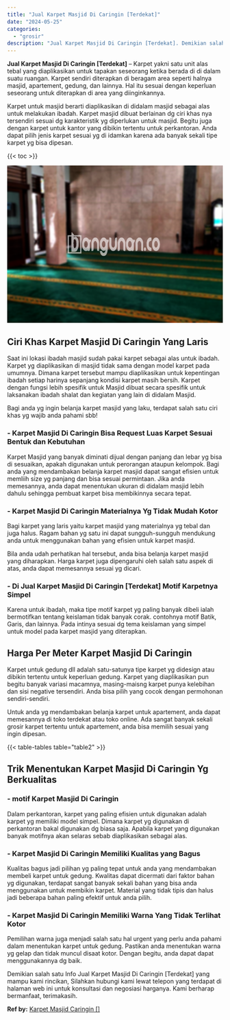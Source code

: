 ```yaml
---
title: "Jual Karpet Masjid Di Caringin [Terdekat]"
date: "2024-05-25"
categories: 
  - "grosir"
description: "Jual Karpet Masjid Di Caringin [Terdekat]. Demikian salah satu Info Jual Karpet Masjid Di Caringin [Terdekat] yang mampu kami rincikan, Silahkan hubungi ka..."
---
```


**Jual Karpet Masjid Di Caringin \[Terdekat\]** – Karpet yakni satu unit alas tebal yang diaplikasikan untuk tapakan seseorang ketika berada di di dalam suatu ruangan. Karpet sendiri diterapkan di beragam area seperti halnya masjid, apartement, gedung, dan lainnya. Hal itu sesuai dengan keperluan seseorang untuk diterapkan di area yang diinginkannya.

Karpet untuk masjid berarti diaplikasikan di didalam masjid sebagai alas untuk melakukan ibadah. Karpet masjid dibuat berlainan dg ciri khas nya tersendiri sesuai dg karakteristik yg diperlukan untuk masjid. Begitu juga dengan karpet untuk kantor yang dibikin tertentu untuk perkantoran. Anda dapat pilih jenis karpet sesuai yg di idamkan karena ada banyak sekali tipe karpet yg bisa dipesan.

{{< toc >}}

![Jual Karpet Masjid Di Caringin [Terdekat]](/images/grosir-karpet-murah-14.png)

## Ciri Khas Karpet Masjid Di Caringin Yang Laris

Saat ini lokasi ibadah masjid sudah pakai karpet sebagai alas untuk ibadah. Karpet yg diaplikasikan di masjid tidak sama dengan model karpet pada umumnya. Dimana karpet tersebut mampu diaplikasikan untuk kepentingan ibadah setiap harinya sepanjang kondisi karpet masih bersih. Karpet dengan fungsi lebih spesifik untuk Masjid dibuat secara spesifik untuk laksanakan ibadah shalat dan kegiatan yang lain di didalam Masjid.

Bagi anda yg ingin belanja karpet masjid yang laku, terdapat salah satu ciri khas yg wajib anda pahami sbb!

### \- Karpet Masjid Di Caringin Bisa Request Luas Karpet Sesuai Bentuk dan Kebutuhan

Karpet Masjid yang banyak diminati dijual dengan panjang dan lebar yg bisa di sesuaikan, apakah digunakan untuk perorangan ataupun kelompok. Bagi anda yang mendambakan belanja karpet masjid dapat sangat efisien untuk memliih size yg panjang dan bisa sesuai permintaan. Jika anda memesannya, anda dapat menentukan ukuran di didalam masjid lebih dahulu sehingga pembuat karpet bisa membikinnya secara tepat.

### \- Karpet Masjid Di Caringin Materialnya Yg Tidak Mudah Kotor

Bagi karpet yang laris yaitu karpet masjid yang materialnya yg tebal dan juga halus. Ragam bahan yg satu ini dapat sungguh-sungguh mendukung anda untuk menggunakan bahan yang efisien untuk karpet masjid.

Bila anda udah perhatikan hal tersebut, anda bisa belanja karpet masjid yang diharapkan. Harga karpet juga dipengaruhi oleh salah satu aspek di atas, anda dapat memesannya sesuai yg dicari.

### \- Di Jual Karpet Masjid Di Caringin \[Terdekat\] Motif Karpetnya Simpel

Karena untuk ibadah, maka tipe motif karpet yg paling banyak dibeli ialah bermotifkan tentang keislaman tidak banyak corak. contohnya motif Batik, Garis, dan lainnya. Pada intinya sesuai dg tema keislaman yang simpel untuk model pada karpet masjid yang diterapkan.

## Harga Per Meter Karpet Masjid Di Caringin

Karpet untuk gedung dll adalah satu-satunya tipe karpet yg didesign atau dibikin tertentu untuk keperluan gedung. Karpet yang diaplikasikan pun begitu banyak variasi macamnya, masing-maisng karpet punya kelebihan dan sisi negative tersendiri. Anda bisa pilih yang cocok dengan permohonan sendiri-sendiri.

Untuk anda yg mendambakan belanja karpet untuk apartement, anda dapat memesannya di toko terdekat atau toko online. Ada sangat banyak sekali grosir karpet tertentu untuk apartement, anda bisa memilih sesuai yang ingin dipesan.

{{< table-tables table="table2" >}}

## Trik Menentukan Karpet Masjid Di Caringin Yg Berkualitas

### \- motif Karpet Masjid Di Caringin

Dalam perkantoran, karpet yang paling efisien untuk digunakan adalah karpet yg memiliki model simpel. Dimana karpet yg digunakan di perkantoran bakal digunakan dg biasa saja. Apabila karpet yang digunakan banyak motifnya akan selaras sebab diaplikasikan sebagai alas.

### \- Karpet Masjid Di Caringin Memiliki Kualitas yang Bagus

Kualitas bagus jadi pilihan yg paling tepat untuk anda yang mendambakan membeli karpet untuk gedung. Kwalitas dapat dicermati dari faktor bahan yg digunakan, terdapat sangat banyak sekali bahan yang bisa anda menggunakan untuk membikin karpet. Material yang tidak tipis dan halus jadi beberapa bahan paling efektif untuk anda pilih.

### \- Karpet Masjid Di Caringin Memiliki Warna Yang Tidak Terlihat Kotor

Pemilihan warna juga menjadi salah satu hal urgent yang perlu anda pahami dalam menentukan karpet untuk gedung. Pastikan anda menentukan warna yg gelap dan tidak muncul disaat kotor. Dengan begitu, anda dapat dapat menggunakannya dg baik.

Demikian salah satu Info Jual Karpet Masjid Di Caringin \[Terdekat\] yang mampu kami rincikan, Silahkan hubungi kami lewat telepon yang terdapat di halaman web ini untuk konsultasi dan negosiasi harganya. Kami berharap bermanfaat, terimakasih.

**Ref by:**  [Karpet Masjid Caringin []](https://id.wikipedia.org/wiki/Karpet)
